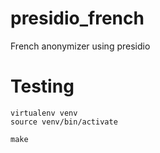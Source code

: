 # presidio_french
French anonymizer using presidio



# Testing 

```
virtualenv venv 
source venv/bin/activate 

make 

```
